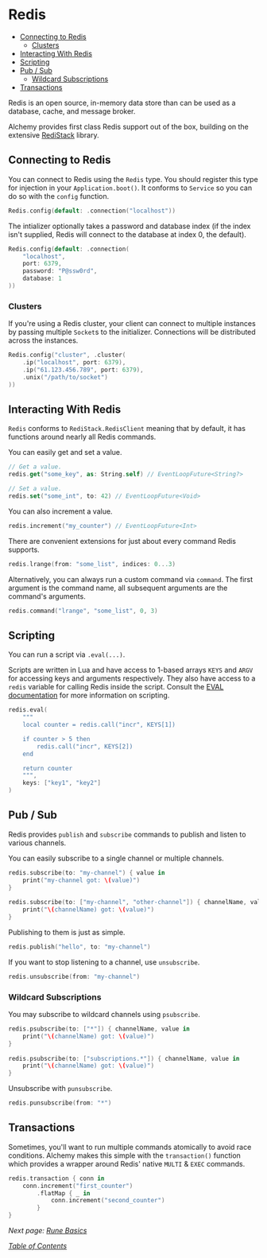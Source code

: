# Redis

* [Connecting to Redis](5d\_redis.md#connecting-to-redis)
  * [Clusters](5d\_redis.md#clusters)
* [Interacting With Redis](5d\_redis.md#interacting-with-redis)
* [Scripting](5d\_redis.md#scripting)
* [Pub / Sub](5d\_redis.md#pub--sub)
  * [Wildcard Subscriptions](5d\_redis.md#wildcard-subscriptions)
* [Transactions](5d\_redis.md#transactions)

Redis is an open source, in-memory data store than can be used as a database, cache, and message broker.

Alchemy provides first class Redis support out of the box, building on the extensive [RediStack](https://github.com/Mordil/RediStack) library.

## Connecting to Redis

You can connect to Redis using the `Redis` type. You should register this type for injection in your `Application.boot()`. It conforms to `Service` so you can do so with the `config` function.

```swift
Redis.config(default: .connection("localhost"))
```

The intializer optionally takes a password and database index (if the index isn't supplied, Redis will connect to the database at index 0, the default).

```swift
Redis.config(default: .connection(
    "localhost", 
    port: 6379, 
    password: "P@ssw0rd", 
    database: 1
))
```

### Clusters

If you're using a Redis cluster, your client can connect to multiple instances by passing multiple `Socket`s to the initializer. Connections will be distributed across the instances.

```swift
Redis.config("cluster", .cluster(
    .ip("localhost", port: 6379),
    .ip("61.123.456.789", port: 6379),
    .unix("/path/to/socket")
))
```

## Interacting With Redis

`Redis` conforms to `RediStack.RedisClient` meaning that by default, it has functions around nearly all Redis commands.

You can easily get and set a value.

```swift
// Get a value.
redis.get("some_key", as: String.self) // EventLoopFuture<String?>

// Set a value.
redis.set("some_int", to: 42) // EventLoopFuture<Void>
```

You can also increment a value.

```swift
redis.increment("my_counter") // EventLoopFuture<Int>
```

There are convenient extensions for just about every command Redis supports.

```swift
redis.lrange(from: "some_list", indices: 0...3)
```

Alternatively, you can always run a custom command via `command`. The first argument is the command name, all subsequent arguments are the command's arguments.

```swift
redis.command("lrange", "some_list", 0, 3)
```

## Scripting

You can run a script via `.eval(...)`.

Scripts are written in Lua and have access to 1-based arrays `KEYS` and `ARGV` for accessing keys and arguments respectively. They also have access to a `redis` variable for calling Redis inside the script. Consult the [EVAL documentation](https://redis.io/commands/eval) for more information on scripting.

```swift
redis.eval(
    """
    local counter = redis.call("incr", KEYS[1])

    if counter > 5 then
        redis.call("incr", KEYS[2])
    end

    return counter
    """,
    keys: ["key1", "key2"]
)
```

## Pub / Sub

Redis provides `publish` and `subscribe` commands to publish and listen to various channels.

You can easily subscribe to a single channel or multiple channels.

```swift
redis.subscribe(to: "my-channel") { value in
    print("my-channel got: \(value)")
}
    
redis.subscribe(to: ["my-channel", "other-channel"]) { channelName, value in
    print("\(channelName) got: \(value)")
}
```

Publishing to them is just as simple.

```swift
redis.publish("hello", to: "my-channel")
```

If you want to stop listening to a channel, use `unsubscribe`.

```swift
redis.unsubscribe(from: "my-channel")
```

### Wildcard Subscriptions

You may subscribe to wildcard channels using `psubscribe`.

```swift
redis.psubscribe(to: ["*"]) { channelName, value in
    print("\(channelName) got: \(value)")
}
    
redis.psubscribe(to: ["subscriptions.*"]) { channelName, value in
    print("\(channelName) got: \(value)")
}
```

Unsubscribe with `punsubscribe`.

```swift
redis.punsubscribe(from: "*")
```

## Transactions

Sometimes, you'll want to run multiple commands atomically to avoid race conditions. Alchemy makes this simple with the `transaction()` function which provides a wrapper around Redis' native `MULTI` & `EXEC` commands.

```swift
redis.transaction { conn in
    conn.increment("first_counter")
        .flatMap { _ in 
            conn.increment("second_counter")
        }
}
```

_Next page:_ [_Rune Basics_](../rune-orm/6a\_runebasics.md)

[_Table of Contents_](../Docs/#docs)
